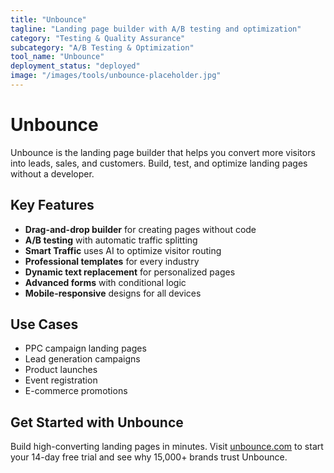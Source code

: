 ```yaml
---
title: "Unbounce"
tagline: "Landing page builder with A/B testing and optimization"
category: "Testing & Quality Assurance"
subcategory: "A/B Testing & Optimization"
tool_name: "Unbounce"
deployment_status: "deployed"
image: "/images/tools/unbounce-placeholder.jpg"
---
```


# Unbounce

Unbounce is the landing page builder that helps you convert more visitors into leads, sales, and customers. Build, test, and optimize landing pages without a developer.

## Key Features

- **Drag-and-drop builder** for creating pages without code
- **A/B testing** with automatic traffic splitting
- **Smart Traffic** uses AI to optimize visitor routing
- **Professional templates** for every industry
- **Dynamic text replacement** for personalized pages
- **Advanced forms** with conditional logic
- **Mobile-responsive** designs for all devices

## Use Cases

- PPC campaign landing pages
- Lead generation campaigns
- Product launches
- Event registration
- E-commerce promotions

## Get Started with Unbounce

Build high-converting landing pages in minutes. Visit [unbounce.com](https://unbounce.com) to start your 14-day free trial and see why 15,000+ brands trust Unbounce.
